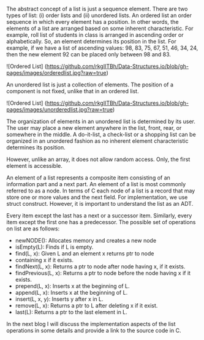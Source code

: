 The abstract concept of a list is just a sequence element. There are two types of list: (i) order lists and (ii) unordered lists. 
An ordered list an order sequence in which every element has a position. In other words, the elements of a list are arranged 
based on some inherent characteristic. For example, roll list of students in class is arranged in ascending order or 
alphabetically. So, an element determines its position in the list. For example, if we have a list of ascending values: 98, 83, 
75, 67, 51, 46, 34, 24, then the new element 92 can be placed only between 98 and 83.

![Ordered List] (https://github.com/rkgIITBh/Data-Structures.io/blob/gh-pages/images/orderedlist.jpg?raw=true)

An unordered list is just a collection of elements. The position of a component is not fixed, unlike that in an ordered list. 

![Ordered List] (https://github.com/rkgIITBh/Data-Structures.io/blob/gh-pages/images/unorderedlist.jpg?raw=true)

The organization of elements in an unordered list is determined by its user. The user may place a new element anywhere in the 
list, front, rear, or somewhere in the middle. A do-it-list, a check-list or a shopping list can be organized in an unordered 
fashion as no inherent element characteristic determines its position.

However, unlike an array, it does not allow random access. Only, the first element is accessible. 

An element of a list represents a composite item consisting of an information part and a next part. An element of a list is most 
commonly referred to as a node. In terms of C each node of a list is a record that may store one or more values and the next
field. For implementation, we use struct construct. However, it is important to understand the list as an ADT.

 

Every item except the last has a next or a successor item. Similarly, every item except the first one has a predecessor. The 
possible set of  operations on list are as follows:

- newNODE(): Allocates memory and creates a new node
- isEmpty(L): Finds if L is empty.
- find(L, x): Given L and an element x returns ptr to node
- containing x if it exists.
- findNext(L, x): Returns a ptr to node after node having x, if
  it exists.
- findPrevious(L, x): Returns a ptr to node before the node
  having x if it exists.
- prepend(L, x): Inserts x at the beginning of L.
- append(L, x): Inserts x at the beginning of L.
- insert(L, x, y): Inserts y after x in L.
- remove(L, x): Returns a ptr to L after deleting x if it exist.
- last(L): Returns a ptr to the last element in L.

In the next blog I will discuss the implementation aspects of the list operations in some details and provide a link to the 
source code in C. 
